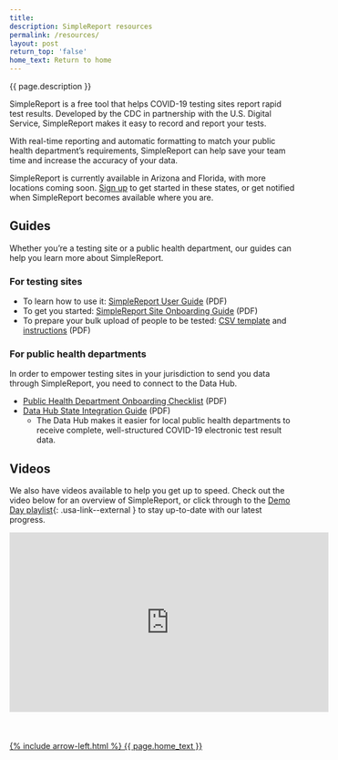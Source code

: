 ```yaml
---
title:
description: SimpleReport resources
permalink: /resources/
layout: post
return_top: 'false'
home_text: Return to home
---
```


<section class="usa-section-list usa-section padding-bottom-0">
  <div class="grid-row section-title padding-left-0">
    <div class="display-none desktop:display-block section-title-line taller-section-title-line"></div>
    <div class="huge-header">{{ page.description }}</div>
  </div>
</section>

SimpleReport is a free tool that helps COVID-19 testing sites report rapid test results. Developed by the CDC in partnership with the U.S. Digital Service, SimpleReport makes it easy to record and report your tests.

With real-time reporting and automatic formatting to match your public health department’s requirements, SimpleReport can help save your team time and increase the accuracy of your data.

SimpleReport is currently available in Arizona and Florida, with more locations coming soon. [Sign up](/sign-up/) to get started in these states, or get notified when SimpleReport becomes available where you are.

## Guides
Whether you’re a testing site or a public health department, our guides can help you learn more about SimpleReport.

### For testing sites
- To learn how to use it: [SimpleReport User Guide](/assets/resources/SimpleReport_User_Guide.pdf) (PDF)
- To get you started: [SimpleReport Site Onboarding Guide](/assets/resources/Site_Onboarding_Guide.pdf) (PDF)
- To prepare your bulk upload of people to be tested: [CSV template](/assets/resources/template.csv) and [instructions](/assets/resources/Bulk_Person_Upload_&_CSV_Example.pdf) (PDF)

### For public health departments
In order to empower testing sites in your jurisdiction to send you data through SimpleReport, you need to connect to the Data Hub.
- [Public Health Department Onboarding Checklist](/assets/resources/Public_Health_Department_Onboarding_Checklist.pdf) (PDF)
- [Data Hub State Integration Guide](/assets/resources/Data_Hub_Onboarding_Guide.pdf) (PDF)
  - The Data Hub makes it easier for local public health departments to receive complete, well-structured COVID-19 electronic test result data.

## Videos
We also have videos available to help you get up to speed. Check out the video below for an overview of SimpleReport, or click through to the [Demo Day playlist](https://youtube.com/playlist?list=PL3U3nqqPGhaZbRpj1r7dE1W2tIzcjthbh){: .usa-link--external } to stay up-to-date with our latest progress.

<div class="usa-embed-container">
  <iframe width="560" height="315" src="https://www.youtube.com/embed/3YsfDprX2aw" frameborder="0" allow="accelerometer; autoplay; clipboard-write; encrypted-media; gyroscope; picture-in-picture" allowfullscreen></iframe>
</div>

<br>
<br>
<br>
<a class='grid-col-6 home-link margin-top-40' href="{% link pages/home.md %}">
    {% include arrow-left.html %}
    {{ page.home_text }}
</a>
